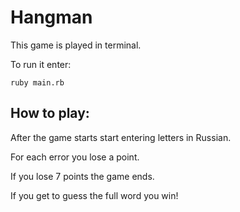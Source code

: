 # Hangman

This game is played in terminal.

To run it enter:

```
ruby main.rb
```

## How to play:
After the game starts start entering letters in Russian.

For each error you lose a point.

If you lose 7 points the game ends.

If you get to guess the full word you win!
